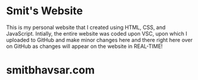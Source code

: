 # Smit's Website
This is my personal website that I created using HTML, CSS, and JavaScript. Intially, the entire website was coded upon VSC, upon which I uploaded to GitHub and make minor changes here and there right here over on GitHub as changes will appear on the website in REAL-TIME!
# smitbhavsar.com
